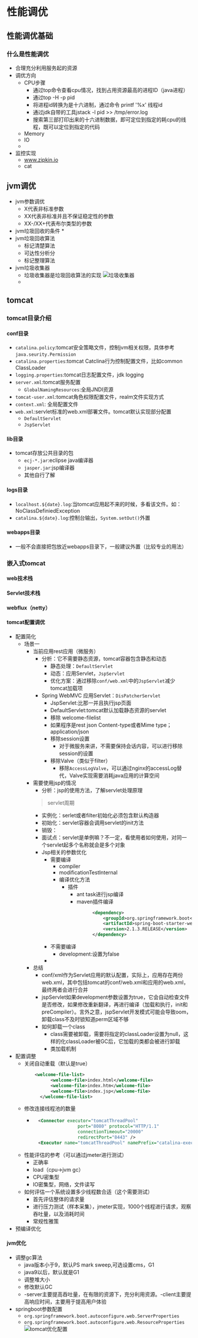 #   性能调优
##  性能调优基础
### 什么是性能调优
*   合理充分利用服务起的资源
*   调优方向
    *   CPU步骤
        *   通过top命令查看cpu情况，找到占用资源最高的进程ID（java进程）
        *   通过top -H -p pid
        *   将进程id转换为是十六进制，通过命令 printf '%x' 线程id
        *   通过jdk自带的工具jstack -l pid >> /tmp/error.log
        *   搜索第三部打印出来的十六进制数据，即可定位到指定的耗cpu的线程，既可以定位到指定的代码
    *   Memory
    *   IO
    *   
*   监控实现
    +   www.zipkin.io
    +   cat
##  jvm调优
*   jvm参数调优
    *   X代表非标准参数
    *   XX代表非标准并且不保证稳定性的参数
    *   XX-/XX+代表布尔类型的参数
*   jvm垃圾回收的条件
    *   
*   jvm垃圾回收算法
    *   标记清楚算法
    *   可达性分析分
    *   标记整理算法
*   jvm垃圾收集器
    *   垃圾收集器是垃圾回收算法的实现
        ![垃圾收集器](./images/垃圾收集器.jpg '垃圾收集器')
    *   
##  tomcat
###   tomcat目录介绍
####   conf目录
*   `catalina.policy`:tomcat安全策略文件，控制jvm相关权限，具体参考`java.seurity.Permission`
*   `catalina.properties`:tomcat Catclina行为控制配置文件，比如common ClassLoader
*   `logging.properties`:tomcat日志配置文件，jdk logging
*   `server.xml`:tomcat服务配置
    *   `GlobalNamingResources`:全局JNDI资源
*   `tomcat-user.xml`:tomcat角色权限配置文件，realm文件实现方式
*   `context.xml`: 全局配置文件
*   `web.xml`:servlet标准的web.xml部署文件。tomcat默认实现部分配置
    *   `DefaultServlet`
    *   `JspServlet`
####    lib目录
*   tomcat存放公共目录的包
    *   `ecj-*.jar`:eclipse java编译器
    *   `jasper.jar`:jsp编译器
    *   其他自行了解
####    logs目录
*   `localhost.${date}.log`:当tomcat应用起不来的时候，多看该文件。如：NoClassDefiniedException
*   `catalina.${date}.log`:控制台输出，`System.setOut()`外置
####    webapps目录
*   一般不会直接把包放近webapps目录下，一般建议外置（比较专业的用法）

### 嵌入式tomcat
####    web技术栈
####    Servlet技术栈
####    webflux（netty） 
####    tomcat配置调优
*   配置简化
    *   场景一
        *   当前应用rest应用（微服务）
            *   分析：它不需要静态资源，tomcat容器包含静态和动态
                *   静态处理：`DefaultServlet`
                *   动态：应用Servlet，`JspServlet`
                *   优化方案：通过移除`conf/web.xml`中的`JspServlet`减少tomcat加载项
            *   Spring WebMVC 应用Servlet：`DisPatcherServlet`
                +   JspServlet:比那一并且执行jsp页面
                +  DefaultServlet:tomcat默认加载静态资源的servlet
                +   移除 welcome-filelist
                +   如果程序是rest json Content-type或者Mime type；application/json
                +   移除session设置
                    +   对于微服务来讲，不需要保持会话内容，可以进行移除session的设置
                +   移除Valve（类似于filter）
                    +   移除`AccessLogValve`，可以通过nginx的accessLog替代，Valve实现需要消耗java应用的计算空间
        *   需要使用jsp的情况
            *   分析：jsp的使用方法，了解servlet处理原理
            >  servlet周期
            *   实例化：serlet或者filter初始化必须包含默认构造器
            *   初始化：servlet容器会调用servlet的init方法
            *   销毁：
            *   面试点：servlet是单例嘛？不一定，看使用者如何使用，对同一个servlet起多个名称就会是多个对象   
            *   Jsp相关的参数优化
                +   需要编译
                    +   compiler
                    +   modificationTestInternal
                    +   编译优化方法
                        +   插件
                            +   ant task进行jsp编译
                            +   maven插件编译
                                ```xml
                                      <dependency>
                                          <groupId>org.springframework.boot</groupId>
                                          <artifactId>spring-boot-starter-web</artifactId>
                                          <version>2.1.3.RELEASE</version>
                                      </dependency>        
                +   不需要编译
                    +   development:设置为false
                +  
        *   总结
            +   conf/xml作为Servlet应用的默认配置，实际上，应用存在两份web.xml，其中包括tomcat的conf/web.xml和应用的web.xml，最终两者会进行合并
            +   jspServlet如果development参数设置为true，它会自动检查文件是否修改，如果修改重新翻译，再进行编译（加载和执行，init和preCompiler）。言外之意，jspServlet开发模式可能会导致oom，卸载class不及时锁知道perm区域不够  
            +   如何卸载一个class
                +   class需要被卸载，需要将指定的classLoader设置为null，这样的化classLoader被GC后，它加载的类都会被进行卸载
                +   类加载机制
*   配置调整
    +   关闭自动重载（默认是true）
        <Context xxx reloadable=false/>
        ```xml
            <welcome-file-list>
                  <welcome-file>index.html</welcome-file>
                  <welcome-file>index.htm</welcome-file>
                  <welcome-file>index.jsp</welcome-file>
              </welcome-file-list>
    +   修改连接线程池的数量
        +   ```xml
              <Connector executor="tomcatThreadPool"
                             port="8080" protocol="HTTP/1.1"
                             connectionTimeout="20000"
                             redirectPort="8443" />
              <Executor name="tomcatThreadPool" namePrefix="catalina-exec-" maxThreads="150" minSpareThreads="4"/>
    +   性能评估的参考（可以通过jmeter进行测试）
        +   正确率
        +   load（cpu->jvm gc）
        +   CPU密集型
        +   IO密集型，网络，文件读写    
    +   如何评估一个系统设置多少线程数合适（这个需要测试）
        +   首先评估整体的请求量
        +   进行压力测试（样本采集），jmeter实现，1000个线程进行请求，观察吞吐量，以及消耗时间
        +   常规性雅策
*   预编译优化
####    jvm优化
*   调整gc算法
    *   java版本小于9，默认PS mark sweep,可选设置cms，G1
    *   java9以后，默认就是G1
    *   调整堆大小
    *   修改默认GC
    *   -server主要提高吞吐量，在有限的资源下，充分利用资源。-client主要提高响应时间，主要用于提高用户体验
*   springboot参数配置
    *   `org.springframework.boot.autoconfigure.web.ServerProperties`
    *   `org.springframework.boot.autoconfigure.web.ResourceProperties`
    ![tomcat优化配置](./images/springboot配置.jpg 'tomcat优化配置')

        
        

